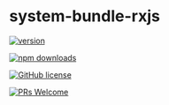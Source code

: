# system-bundle-rxjs

[![version](https://img.shields.io/npm/v/@geometryzen/system-bundle-rxjs.svg)](https://www.npmjs.com/package/@geometryzen/system-bundle-rxjs) 

[![npm downloads](https://img.shields.io/npm/dm/@geometryzen/system-bundle-rxjs.svg)](https://npm-stat.com/charts.html?package=@geometryzen/system-bundle-rxjs&from=2022-09-01)

[![GitHub license](https://img.shields.io/badge/license-MIT-blue.svg)](./LICENSE)

[![PRs Welcome](https://img.shields.io/badge/PRs-welcome-brightgreen.svg)](./CONTRIBUTING.md)
